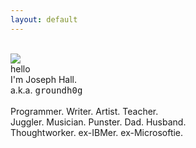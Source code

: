 ```yaml
---
layout: default
---
```


<br/>
<div class="row">
  <div class="col-md-6"><img class="home-img" src='{{ "assets/images/joe.png" | relative_path }}'/></div>
  <div class="col-md-6" class="home-text">
    <div class="home-greet" id="divGreeting" title="Hello!">hello</div>
    <div class="home-moniker">I'm Joseph Hall.</div>
    <div class="home-moniker">a.k.a. <span style="font-family: 'Source Code Pro', monospace;">groundh0g</span></div>
    <div class="home-bio">&nbsp;</div>
    <div class="home-bio">Programmer. Writer. Artist. Teacher.</div>
    <div class="home-bio">Juggler. Musician. Punster. Dad. Husband.</div>
    <div class="home-bio">Thoughtworker. ex-IBMer. ex-Microsoftie.</div>
    <div class="home-bio">
        <br/>
        <br/>
    </div>
  </div>
</div>

<script type="text/javascript">
var greetings = ['hello', 'howdy', 'greetz', '你好', 'aloha', 'hallå', 'नमस्ते', 'hallo', 'olá', '여보세요', 'buna', 'שלום', 'bonjour', 'مرحبا', 'cześć', 'Բարեւ', 'unjani', 'как дела', 'ਤੁਸੀ ਕਿਵੇਂ ਹੋ', 'salve', 'ciao', 'sawubona'];
var iHello = -1;

var getText = function() {
    iHello = (iHello + 1) % greetings.length;
    $("#divGreeting").text(greetings[iHello]);
    setTimeout(getText, (greetings[iHello] === 'hello' ? 4000 : 1000));
};

getText();

</script>